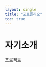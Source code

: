 ```yaml
---
layout: single
title: "포트폴리오"
toc: true
---
```


# 자기소개
[프로젝트](https://github.com/Hans975/team_project2)
